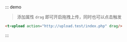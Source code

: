 ::: demo
> 添加属性 `drag` 即可开启拖拽上传，同时也可以点击触发
```html
<t-upload action="http://upload.test/index.php" drag/>
```
:::
